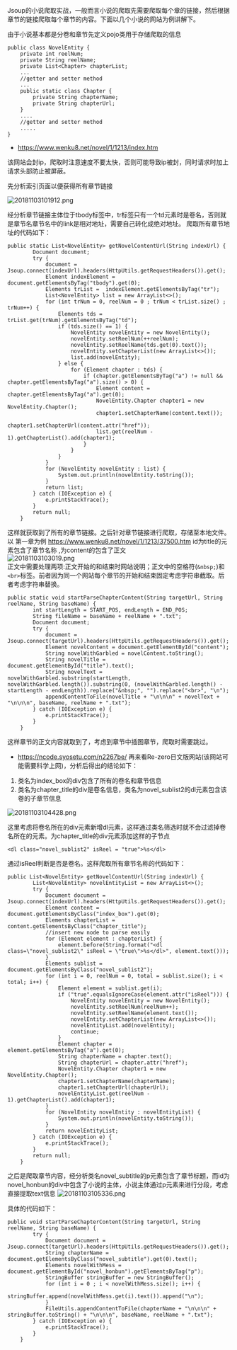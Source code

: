 Jsoup的小说爬取实战，一般而言小说的爬取先需要爬取每个章的链接，然后根据章节的链接爬取每个章节的内容。下面以几个小说的网站为例讲解下。

由于小说基本都是分卷和章节先定义pojo类用于存储爬取的信息
```
public class NovelEntity {
    private int reelNum;
    private String reelName;
    private List<Chapter> chapterList;
    ...
    //getter and setter method
    ...
    public static class Chapter {
        private String chapterName;
        private String chapterUrl;
    }
    ....
    //getter and setter method
    .....
}
```

* https://www.wenku8.net/novel/1/1213/index.htm

该网站会封ip，爬取时注意速度不要太快，否则可能导致ip被封，同时请求时加上请求头部防止被屏蔽。

先分析索引页面以便获得所有章节链接

![20181103101912.png](../../../../../Pictures\20181103\20181103101912.png)

经分析章节链接主体位于tbody标签中，tr标签只有一个td元素时是卷名，否则就是章节名章节名中的link是相对地址，需要自己转化成绝对地址。
爬取所有章节地址的代码如下：
```
public static List<NovelEntity> getNovelContentUrl(String indexUrl) {
        Document document;
        try {
            document = Jsoup.connect(indexUrl).headers(HttpUtils.getRequestHeaders()).get();
            Element indexElement =  document.getElementsByTag("tbody").get(0);
            Elements trList =  indexElement.getElementsByTag("tr");
            List<NovelEntity> list = new ArrayList<>();
            for (int trNum = 0, reelNum = 0 ; trNum < trList.size() ; trNum++) {
                Elements tds = trList.get(trNum).getElementsByTag("td");
                if (tds.size() == 1) {
                    NovelEntity novelEntity = new NovelEntity();
                    novelEntity.setReelNum(++reelNum);
                    novelEntity.setReelName(tds.get(0).text());
                    novelEntity.setChapterList(new ArrayList<>());
                    list.add(novelEntity);
                } else {
                    for (Element chapter : tds) {
                        if (chapter.getElementsByTag("a") != null && chapter.getElementsByTag("a").size() > 0) {
                            Element content = chapter.getElementsByTag("a").get(0);
                            NovelEntity.Chapter chapter1 = new NovelEntity.Chapter();
                            chapter1.setChapterName(content.text());
                            chapter1.setChapterUrl(content.attr("href"));
                            list.get(reelNum - 1).getChapterList().add(chapter1);
                        }
                    }
                }
            }
            for (NovelEntity novelEntity : list) {
                System.out.println(novelEntity.toString());
            }
            return list;
        } catch (IOException e) {
            e.printStackTrace();
        }
        return null;
    }
```

这样就获取到了所有的章节链接。之后针对章节链接进行爬取，存储至本地文件。
以 第一章为例 https://www.wenku8.net/novel/1/1213/37500.htm
id为title的元素包含了章节名称 ,为content的包含了正文  
![20181103103019.png](../../../../../Pictures\20181103\20181103103019.png)  
正文中需要处理两项:正文开始的和结束时网站说明；正文中的空格符(`&nbsp;`)和`<br>`标签。前者因为同一个网站每个章节的开始和结束固定考虑字符串截取。后者考虑字符串替换。

```
public static void startParseChapterContent(String targetUrl, String reelName, String baseName) {
        int startLength = START_POS, endLength = END_POS;
        String fileName = baseName + reelName + ".txt";
        Document document;
        try {
            document = Jsoup.connect(targetUrl).headers(HttpUtils.getRequestHeaders()).get();
            Element novelContent = document.getElementById("content");
            String novelWithGarbled = novelContent.toString();
            String novelTitle = document.getElementById("title").text();
            String novelText =  novelWithGarbled.substring(startLength, novelWithGarbled.length()).substring(0, (novelWithGarbled.length() - startLength - endLength)).replace("&nbsp;", "").replace("<br>", "\n");
            appendContentToFile(novelTitle + "\n\n\n" + novelText + "\n\n\n", baseName, reelName + ".txt");
        } catch (IOException e) {
            e.printStackTrace();
        }
    }
```

这样章节的正文内容就取到了，考虑到章节中插图章节，爬取时需要跳过。


* https://ncode.syosetu.com/n2267be/
再来看Re-zero日文版网站(该网站可能需要科学上网)，分析后得出的结论如下：
1. 类名为index_box的div包含了所有的卷名和章节信息
2. 类名为chapter_title的div是卷名信息，类名为novel_sublist2的dl元素包含该卷的子章节信息

![20181103104428.png](../../../../../Pictures\20181103\20181103104428.png)

这里考虑将卷名所在的div元素新增dl元素，这样通过类名筛选时就不会过滤掉卷名所在的元素。为chapter_title的div元素添加这样的子节点
```
<dl class="novel_sublist2" isReel = "true">%s</dl>
```
通过isReel判断是否是卷名。这样爬取所有章节名称的代码如下：
```
public List<NovelEntity> getNovelContentUrl(String indexUrl) {
        List<NovelEntity> novelEntityList = new ArrayList<>();
        try {
            Document document = Jsoup.connect(indexUrl).headers(HttpUtils.getRequestHeaders()).get();
            Element content =  document.getElementsByClass("index_box").get(0);
            Elements chapterList =  content.getElementsByClass("chapter_title");
            //insert new node to parse easily
            for (Element element : chapterList) {
                element.before(String.format("<dl class=\"novel_sublist2\" isReel = \"true\">%s</dl>", element.text()));
            }
            Elements sublist =  document.getElementsByClass("novel_sublist2");
            for (int i = 0, reelNum = 0, total = sublist.size(); i < total; i++) {
                Element element = sublist.get(i);
                if ("true".equalsIgnoreCase(element.attr("isReel"))) {
                    NovelEntity novelEntity = new NovelEntity();
                    novelEntity.setReelNum(reelNum++);
                    novelEntity.setReelName(element.text());
                    novelEntity.setChapterList(new ArrayList<>());
                    novelEntityList.add(novelEntity);
                    continue;
                }
                Element chapter = element.getElementsByTag("a").get(0);
                String chapterName = chapter.text();
                String chapterUrl = chapter.attr("href");
                NovelEntity.Chapter chapter1 = new NovelEntity.Chapter();
                chapter1.setChapterName(chapterName);
                chapter1.setChapterUrl(chapterUrl);
                novelEntityList.get(reelNum - 1).getChapterList().add(chapter1);
            }
            for (NovelEntity novelEntity : novelEntityList) {
                System.out.println(novelEntity.toString());
            }
            return novelEntityList;
        } catch (IOException e) {
            e.printStackTrace();
        }
        return null;
    }
```

之后是爬取章节内容，经分析类名novel_subtitle的p元素包含了章节标题，而id为novel_honbun的div中包含了小说的主体，小说主体通过p元素来进行分段，考虑直接提取text信息
![20181103105336.png](../../../../../Pictures\20181103\20181103105336.png)  

具体的代码如下：
```
public void startParseChapterContent(String targetUrl, String reelName, String baseName) {
        try {
            Document document = Jsoup.connect(targetUrl).headers(HttpUtils.getRequestHeaders()).get();
            String chapterName = document.getElementsByClass("novel_subtitle").get(0).text();
            Elements novelWithMess = document.getElementById("novel_honbun").getElementsByTag("p");
            StringBuffer stringBuffer = new StringBuffer();
            for (int i = 0 ; i < novelWithMess.size(); i++) {
                stringBuffer.append(novelWithMess.get(i).text()).append("\n");
            }
            FileUtils.appendContentToFile(chapterName + "\n\n\n" + stringBuffer.toString() + "\n\n\n", baseName, reelName + ".txt");
        } catch (IOException e) {
            e.printStackTrace();
        }
    }
```


